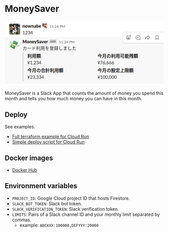 MoneySaver
==========

![sample](./sample.png)

MoneySaver is a Slack App that counts the amount of money you spend this month and tells you how much money you can have in this month.

## Deploy

See examples.

* [Full terraform example for Cloud Run](https://github.com/nownabe/moneysaver/tree/main/examples/terraform)
* [Simple deploy script for Cloud Run](https://github.com/nownabe/moneysaver/blob/main/deploy.sh)

## Docker images

* [Docker Hub](https://hub.docker.com/repository/docker/nownabe/moneysaver)

## Environment variables

* `PROJECT_ID`: Google Cloud project ID that hosts Firestore.
* `SLACK_BOT_TOKEN`: Slack bot token.
* `SLACK_VERIFICATION_TOKEN`: Slack verification token.
* `LIMITS`: Pairs of a Slack channel ID and your monthly limit separated by commas.
  * example: `ABCXXX:100000,DEFYYY:20000`
